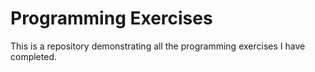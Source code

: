 Programming Exercises
=====================

This is a repository demonstrating all the programming exercises I have completed.
